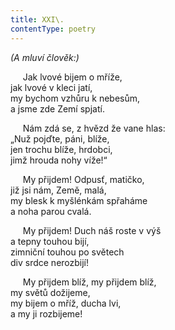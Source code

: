 ```yaml
---
title: XXI\.
contentType: poetry
---
```


  

_(A mluví člověk:)_

  

     Jak lvové bijem o mříže,  
jak lvové v kleci jatí,  
my bychom vzhůru k nebesům,  
a jsme zde Zemí spjatí.

  

     Nám zdá se, z hvězd že vane hlas:  
„Nuž pojďte, páni, blíže,  
jen trochu blíže, hrdobci,  
jimž hrouda nohy víže!“

  

     My přijdem! Odpusť, matičko,  
již jsi nám, Země, malá,  
my blesk k myšlénkám spřaháme  
a noha parou cvalá.

  

     My přijdem! Duch náš roste v výš  
a tepny touhou bijí,  
zimniční touhou po světech  
div srdce nerozbijí!

  

     My přijdem blíž, my přijdem blíž,  
my světů dožijeme,  
my bijem o mříž, ducha lvi,  
a my ji rozbijeme!
